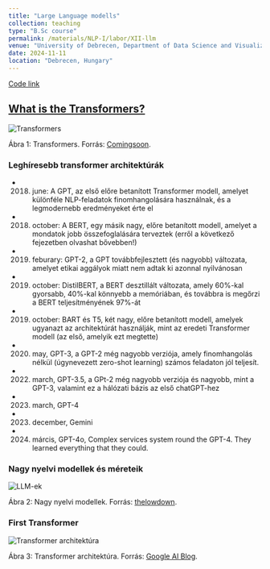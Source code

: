 ```yaml
---
title: "Large Language modells"
collection: teaching
type: "B.Sc course"
permalink: /materials/NLP-I/labor/XII-llm
venue: "University of Debrecen, Department of Data Science and Visualization"
date: 2024-11-11
location: "Debrecen, Hungary"
---
```


[Code link](https://colab.research.google.com/drive/1F4koB7VoMdAgCtIhP-r1SiGuj5cn1XKJ)

## [What is the Transformers?](https://arxiv.org/pdf/1706.03762.pdf)

<img src="https://www.comingsoon.net/wp-content/uploads/sites/3/2023/06/Watch-the-Transformers-Movies-Before-Rise-of-the-Beasts.jpg?resize=1024,576" alt="Transformers">

Ábra 1: Transformers. Forrás: [Comingsoon](https://www.comingsoon.net/guides/news/1293620-do-i-need-to-watch-the-transformers-movies-before-rise-of-the-beasts).

### Leghíresebb transformer architektúrák

- 2018. june: A GPT, az első előre betanított Transformer modell, amelyet különféle NLP-feladatok finomhangolására használnak, és a legmodernebb eredményeket érte el
- 2018. october: A BERT, egy másik nagy, előre betanított modell, amelyet a mondatok jobb összefoglalására terveztek (erről a következő fejezetben olvashat bővebben!)
- 2019. feburary: GPT-2, a GPT továbbfejlesztett (és nagyobb) változata, amelyet etikai aggályok miatt nem adtak ki azonnal nyilvánosan
- 2019. october: DistilBERT, a BERT desztillált változata, amely 60%-kal gyorsabb, 40%-kal könnyebb a memóriában, és továbbra is megőrzi a BERT teljesítményének 97%-át
- 2019. october: BART és T5, két nagy, előre betanított modell, amelyek ugyanazt az architektúrát használják, mint az eredeti Transformer modell (az első, amelyik ezt megtette)
- 2020. may, GPT-3, a GPT-2 még nagyobb verziója, amely finomhangolás nélkül (úgynevezett zero-shot learning) számos feladaton jól teljesít.
- 2022. march, GPT-3.5, a GPt-2 még nagyobb verziója és nagyobb, mint a GPT-3, valamint ez a hálózati bázis az első chatGPT-hez
- 2023. march, GPT-4
- 2023. december, Gemini
- 2024. márcis, GPT-4o, Complex services system round the GPT-4. They learned everything that they could.

### Nagy nyelvi modellek és méreteik

<img src="https://i0.wp.com/thelowdown.momentum.asia/wp-content/uploads/2023/03/LLMs-featured-img.jpg?resize=1024%2C512&ssl=1" alt="LLM-ek">

Ábra 2: Nagy nyelvi modellek. Forrás: [thelowdown](https://thelowdown.momentum.asia/the-emergence-of-large-language-models-llms/).

### First Transformer

<img src="https://www.tensorflow.org/images/tutorials/transformer/transformer.png" alt="Transformer architektúra">

Ábra 3: Transformer architektúra. Forrás: [Google AI Blog](https://ai.googleblog.com/2017/08/transformer-novel-neural-network.html).
